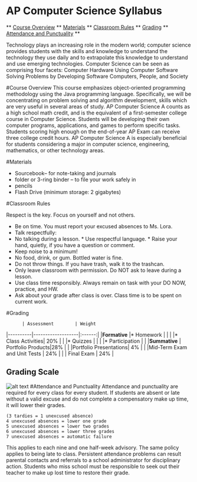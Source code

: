 AP Computer Science Syllabus
========
**
[Course Overview](#Course_Overview) ** 
[Materials](#materials) ** 
[Classroom Rules](#classroom_rules) ** 
[Grading](#grading) ** 
[Attendance and Punctuality](#attendance) ** 


Technology plays an increasing role in the modern world; computer science provides students with the skills and knowledge to understand the technology they use daily and to extrapolate this knowledge to understand and use emerging technologies.
Computer Science can be seen as comprising four facets:
Computer Hardware
Using Computer Software
Solving Problems by Developing Software
Computers, People, and Society

#<a name="Course_Overview"></a>Course Overview 
This course emphasizes object-oriented programming methodology using the Java programming language.  Specifically, we will be concentrating on problem solving and algorithm development, skills which are very useful in several areas of study.  AP Computer Science A counts as a high school math credit, and is the equivalent of a first-semester college course in Computer Science.  Students will be developing their own computer programs, applications, and games to perform specific tasks.  Students scoring high enough on the end-of-year AP Exam can receive three college credit hours.  AP Computer Science A is especially beneficial for students considering a major in computer science, engineering, mathematics, or other technology areas. 

#<a name="materials"></a>Materials

*  Sourcebook– for note-taking and journals
*  folder or 3-ring binder – to file your work safely in
*  pencils
*  Flash Drive (minimum storage: 2 gigabytes)

#<a name="classroom_rules"></a>Classroom Rules
 
Respect is the key.  Focus on yourself and not others.
*  Be on time.  You must report your excused absences to Ms. Lora.
*  Talk respectfully:
  *  No talking during a lesson.
	*  Use respectful language.
	*  Raise your hand, quietly, if you have a question or comment.
  *  Keep noise to a minimum!
*  No food, drink, or gum.  Bottled water is fine.
*  Do not throw things.  If you have trash, walk it to the trashcan.
*  Only leave classroom with permission.  Do NOT ask to leave during a lesson.
*  Use class time responsibly.  Always remain on task with your DO NOW, practice, and HW.
*  Ask about your grade after class is over.  Class time is to be spent on current work.

#<a name="grading"></a>Grading

          | Assessment        | Weight 
|----------|-------------------|:------:|
|**Formative** |*  Homework        |        |
|          |*  Class Activities|  20%   |
|          |*  Quizzes         |        |
|          |*  Participation   |        |
|**Summative** | Portfolio Products|28%     |
|          |Portfolio Presentations| 4%   |
|          |Mid-Term Exam and Unit Tests | 24% |
|          | Final Exam | 24% |

Grading Scale 
--------------
![alt text](http://activegrade.com/images/getstarted/scale-4point.png "Grading Scale")
#<a name="attendance"></a>Attendance and Punctuality
Attendance and punctuality are required for every class for every student.  If students are absent or late without a valid excuse and do not complete a compensatory make up time, it will lower their grades.

	(3 tardies = 1 unexcused absence)
	4 unexcused absences = lower one grade
	5 unexcused absences = lower two grades
	6 unexcused absences = lower three grades
	7 unexcused absences = automatic failure

This applies to each nine and one half-week advisory.  The same policy applies to being late to class.  Persistent attendance problems can result parental contacts and referrals to a school administrator for disciplinary action.  Students who miss school must be responsible to seek out their teacher to make up lost time to restore their grade.

